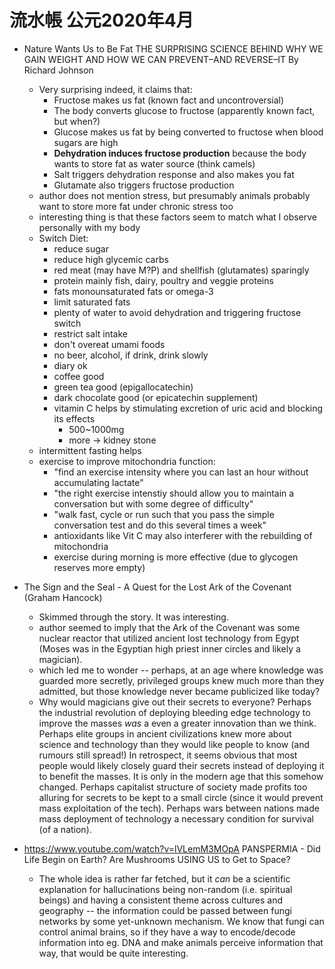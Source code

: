 # 流水帳 公元2020年4月

- Nature Wants Us to Be Fat THE SURPRISING SCIENCE BEHIND WHY WE GAIN WEIGHT AND HOW WE CAN PREVENT–AND REVERSE–IT By Richard Johnson
  - Very surprising indeed, it claims that:
    - Fructose makes us fat (known fact and uncontroversial)
    - The body converts glucose to fructose (apparently known fact, but when?)
    - Glucose makes us fat by being converted to fructose when blood sugars are high
    - **Dehydration induces fructose production** because the body wants to store fat as water source (think camels)
    - Salt triggers dehydration response and also makes you fat
    - Glutamate also triggers fructose production
  - author does not mention stress, but presumably animals probably want to store more fat under chronic stress too
  - interesting thing is that these factors seem to match what I observe personally with my body
  - Switch Diet:
    - reduce sugar
    - reduce high glycemic carbs
    - red meat (may have M?P) and shellfish (glutamates) sparingly
    - protein mainly fish, dairy, poultry and veggie proteins
    - fats monounsaturated fats or omega-3
    - limit saturated fats
    - plenty of water to avoid dehydration and triggering fructose switch
    - restrict salt intake
    - don't overeat umami foods
    - no beer, alcohol, if drink, drink slowly
    - diary ok
    - coffee good
    - green tea good (epigallocatechin)
    - dark chocolate good (or epicatechin supplement)
    - vitamin C helps by stimulating excretion of uric acid and blocking its effects
      - 500~1000mg
      - more -> kidney stone
  - intermittent fasting helps
  - exercise to improve mitochondria function:
    - "find an exercise intensity where you can last an hour without accumulating lactate"
    - "the right exercise intenstiy should allow you to maintain a conversation but with some degree of difficulty"
    - "walk fast, cycle or run such that you pass the simple conversation test and do this several times a week"
    - antioxidants like Vit C may also interferer with the rebuilding of mitochondria
    - exercise during morning is more effective (due to glycogen reserves more empty)

- The Sign and the Seal - A Quest for the Lost Ark of the Covenant (Graham Hancock)
  - Skimmed through the story. It was interesting.
  - author seemed to imply that the Ark of the Covenant was some nuclear reactor that utilized ancient lost technology from Egypt (Moses was in the Egyptian high priest inner circles and likely a magician).
  - which led me to wonder -- perhaps, at an age where knowledge was guarded more secretly, privileged groups knew much more than they admitted, but those knowledge never became publicized like today?
  - Why would magicians give out their secrets to everyone? Perhaps the industrial revolution of deploying bleeding edge technology to improve the masses *was* a even a greater innovation than we think. Perhaps elite groups in ancient civilizations knew more about science and technology than they would like people to know (and rumours still spread!) In retrospect, it seems obvious that most people would likely closely guard their secrets instead of deploying it to benefit the masses. It is only in the modern age that this somehow changed. Perhaps capitalist structure of society made profits too alluring for secrets to be kept to a small circle (since it would prevent mass exploitation of the tech). Perhaps wars between nations made mass deployment of technology a necessary condition for survival (of a nation).

- https://www.youtube.com/watch?v=lVLemM3MOpA PANSPERMIA - Did Life Begin on Earth? Are Mushrooms USING US to Get to Space?
  - The whole idea is rather far fetched, but it *can* be a scientific explanation for hallucinations being non-random (i.e. spiritual beings) and having a consistent theme across cultures and geography -- the information could be passed between fungi networks by some yet-unknown mechanism. We know that fungi can control animal brains, so if they have a way to encode/decode information into eg. DNA and make animals perceive information that way, that would be quite interesting.

